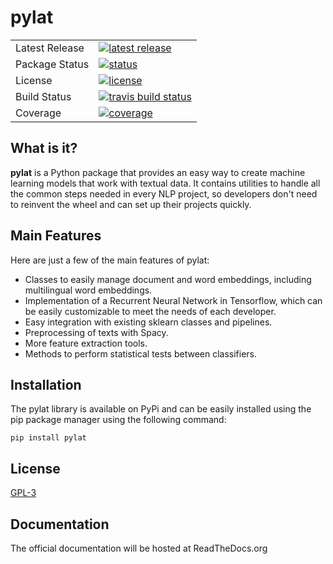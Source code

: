 # pylat

<table>
<tr>
  <td>Latest Release</td>
  <td>
    <a href="https://pypi.org/project/pylat/">
    <img src="https://badge.fury.io/py/pylat.svg" alt="latest release" />
    </a>
  </td>
<tr>
  <td>Package Status</td>
  <td>
		<a href="https://pypi.org/project/pylat/">
		<img src="https://img.shields.io/pypi/status/pandas.svg" alt="status" />
		</a>
  </td>
</tr>
<tr>
  <td>License</td>
  <td>
    <a href="https://github.com/weso/pylat/blob/master/LICENSE">
    <img src="https://img.shields.io/github/license/weso/pylat.svg" alt="license" />
    </a>
</td>
</tr>
<tr>
  <td>Build Status</td>
  <td>
    <a href="https://travis-ci.org/weso/pylat">
    <img src="https://travis-ci.org/weso/pylat.svg?branch=master" alt="travis build status" />
    </a>
  </td>
</tr>
<tr>
  <td>Coverage</td>
  <td>
    <a href="https://codecov.io/gh/weso/pylat">
    <img src="https://codecov.io/gh/weso/pylat/branch/master/graph/badge.svg" alt="coverage" />
    </a>
  </td>
</tr>
</table>

## What is it?
**pylat** is a Python package that provides an easy way to create machine learning models that work with textual data.
It contains utilities to handle all the common steps needed in every NLP project, so developers don't need to reinvent
the wheel and can set up their projects quickly.

## Main Features
Here are just a few of the main features of pylat:
* Classes to easily manage document and word embeddings, including multilingual word embeddings.
* Implementation of a Recurrent Neural Network in Tensorflow, which can be easily customizable to meet the needs of each developer.
* Easy integration with existing sklearn classes and pipelines.
* Preprocessing of texts with Spacy.
* More feature extraction tools.
* Methods to perform statistical tests between classifiers.

## Installation
The pylat library is available on PyPi and can be easily installed using the pip package manager using the following command:

``
pip install pylat
``

## License
[GPL-3](LICENSE)

## Documentation
The official documentation will be hosted at ReadTheDocs.org
